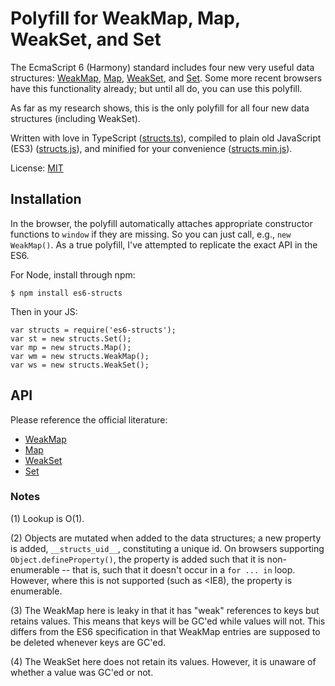 # Polyfill for WeakMap, Map, WeakSet, and Set

The EcmaScript 6 (Harmony) standard includes four new very useful data structures:  [WeakMap](https://developer.mozilla.org/en-US/docs/Web/JavaScript/Reference/Global_Objects/WeakMap), [Map](https://developer.mozilla.org/en-US/docs/Web/JavaScript/Reference/Global_Objects/Map), [WeakSet](https://developer.mozilla.org/en-US/docs/Web/JavaScript/Reference/Global_Objects/WeakSet), and [Set](https://developer.mozilla.org/en-US/docs/Web/JavaScript/Reference/Global_Objects/Set).  Some more recent browsers have this functionality already; but until all do, you can use this polyfill.

As far as my research shows, this is the only polyfill for all four new data structures (including WeakSet).

Written with love in TypeScript ([structs.ts](https://github.com/dregre/structs-polyfill/blob/master/structs.ts)), compiled to plain old JavaScript (ES3) ([structs.js](https://github.com/dregre/structs-polyfill/blob/master/structs.js)), and minified for your convenience ([structs.min.js](https://github.com/dregre/structs-polyfill/blob/master/structs.min.js)).

License: [MIT](https://tldrlegal.com/license/mit-license)

## Installation

In the browser, the polyfill automatically attaches appropriate constructor functions to `window` if they are missing.  So you can just call, e.g., `new WeakMap()`.  As a true polyfill, I've attempted to replicate the exact API in the ES6.

For Node, install through npm:

```
$ npm install es6-structs
```

Then in your JS:

```
var structs = require('es6-structs');
var st = new structs.Set();
var mp = new structs.Map();
var wm = new structs.WeakMap();
var ws = new structs.WeakSet();
```

## API

Please reference the official literature:

* [WeakMap](https://developer.mozilla.org/en-US/docs/Web/JavaScript/Reference/Global_Objects/WeakMap)
* [Map](https://developer.mozilla.org/en-US/docs/Web/JavaScript/Reference/Global_Objects/Map)
* [WeakSet](https://developer.mozilla.org/en-US/docs/Web/JavaScript/Reference/Global_Objects/WeakSet)
* [Set](https://developer.mozilla.org/en-US/docs/Web/JavaScript/Reference/Global_Objects/Set)

### Notes

(1) Lookup is O(1).

(2) Objects are mutated when added to the data structures; a new property is added, `__structs_uid__`, constituting a unique id.  On browsers supporting `Object.defineProperty()`, the property is added such that it is non-enumerable -- that is, such that it doesn't occur in a `for ... in` loop.  However, where this is not supported (such as <IE8), the property is enumerable.

(3) The WeakMap here is leaky in that it has "weak" references to keys but retains values.  This means that keys will be GC'ed while values will not.  This differs from the ES6 specification in that WeakMap entries are supposed to be deleted whenever keys are GC'ed.

(4) The WeakSet here does not retain its values.  However, it is unaware of whether a value was GC'ed or not.